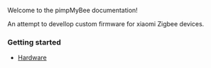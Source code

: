 ---
---

Welcome to the pimpMyBee documentation!

An attempt to devellop custom firmware for xiaomi Zigbee devices.

### Getting started
* [Hardware](hardware.md)
